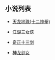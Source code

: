 ## 小说列表



- [天龙地珠(十二神拳)](https://github.com/xiaominghe2014/spider_book/blob/master/book/天龙地珠(十二神拳)/README.md)

- [江湖三女侠](https://github.com/xiaominghe2014/spider_book/blob/master/book/江湖三女侠/README.md)
- [奇正十三剑](https://github.com/xiaominghe2014/spider_book/blob/master/book/奇正十三剑/README.md)
- [神龙剑女](https://github.com/xiaominghe2014/spider_book/blob/master/book/神龙剑女/README.md)